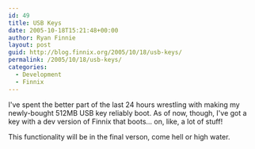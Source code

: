 ```yaml
---
id: 49
title: USB Keys
date: 2005-10-18T15:21:48+00:00
author: Ryan Finnie
layout: post
guid: http://blog.finnix.org/2005/10/18/usb-keys/
permalink: /2005/10/18/usb-keys/
categories:
  - Development
  - Finnix
---
```

I've spent the better part of the last 24 hours wrestling with making my newly-bought 512MB USB key reliably boot. As of now, though, I've got a key with a dev version of Finnix that boots... on, like, a lot of stuff!

This functionality will be in the final verson, come hell or high water.
